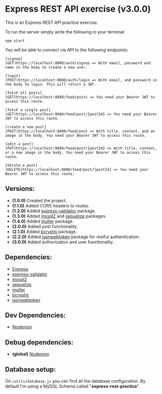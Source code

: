 # Express REST API exercise (v3.0.0)
This is an Express REST API practice exercise.

To run the server simply write the following in your terminal:

    npm start

You will be able to connect via API to the following endpoints:

    [signup]
    (GET)https://localhost:8080/auth/signup => With email, password and name in the body to create a new user.

    [login]
    (POST)https://localhost:8080/auth/login => With email, and password in the body to login. This will return a JWT.

    [fetch all posts]
    (GET)https://localhost:8080/feed/posts => You need your Bearer JWT to access this route.

    [fetch a single post]
    (GET)https://localhost:8080/feed/post/{postId} => You need your Bearer JWT to access this route.

    [create a new post]
    (POST)https://localhost:8080/feed/post => With title, content, and an image in the body. You need your Bearer JWT to access this route.

    [edit a post]
    (PUT)https://localhost:8080/feed/post/{postId} => With title, content, or a new image in the body. You need your Bearer JWT to access this route.

    [delete a post]
    (DELETE)https://localhost:8080/feed/post/{postId} => You need your Bearer JWT to access this route.

## Versions:
* **(1.0.0)** Created the project.
* **(1.1.0)** Added CORS headers to routes.
* **(1.2.0)** Added [express-validator](https://www.npmjs.com/package/express-validator) package.
* **(1.3.0)** Added [mysql2](https://www.npmjs.com/package/mysql2) and [sequelize](https://www.npmjs.com/package/sequelize) packages.
* **(1.4.0)** Added [multer](https://www.npmjs.com/package/multer) package.
* **(2.0.0)** Added post functionality.
* **(2.1.0)** Added [bcryptjs](https://www.npmjs.com/package/bcryptjs) package.
* **(2.2.0)** Added [jsonwebtoken](https://www.npmjs.com/package/jsonwebtoken) package for restful authentication.
* **(3.0.0)** Added authorization and user functionality.

## Dependencies:
* [Express](https://www.npmjs.com/package/express)
* [express-validator](https://www.npmjs.com/package/express-validator)
* [mysql2](https://www.npmjs.com/package/mysql2)
* [sequelize](https://www.npmjs.com/package/sequelize)
* [multer](https://www.npmjs.com/package/multer)
* [bcryptjs](https://www.npmjs.com/package/bcryptjs)
* [jsonwebtoken](https://www.npmjs.com/package/jsonwebtoken)

## Dev Dependencies:
* [Nodemon](https://www.npmjs.com/package/nodemon)

## Debug dependencies:
* **(global)** [Nodemon](https://www.npmjs.com/package/nodemon)

## Database setup:
On `/utils/database.js` you can find all the database configuration. By default I'm using a MySQL Schema called "**express-rest-practice**".
